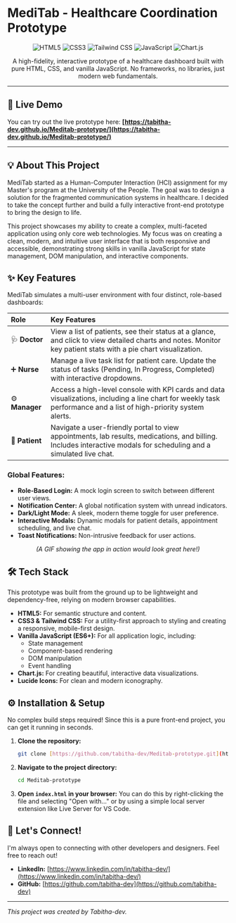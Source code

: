 # MediTab - Healthcare Coordination Prototype

<p align="center">
  <img src="https://img.shields.io/badge/HTML5-E34F26?style=for-the-badge&logo=html5&logoColor=white" alt="HTML5">
  <img src="https://img.shields.io/badge/CSS3-1572B6?style=for-the-badge&logo=css3&logoColor=white" alt="CSS3">
  <img src="https://img.shields.io/badge/Tailwind_CSS-38B2AC?style=for-the-badge&logo=tailwind-css&logoColor=white" alt="Tailwind CSS">
  <img src="https://img.shields.io/badge/JavaScript-F7DF1E?style=for-the-badge&logo=javascript&logoColor=black" alt="JavaScript">
  <img src="https://img.shields.io/badge/Chart.js-FF6384?style=for-the-badge&logo=chartdotjs&logoColor=white" alt="Chart.js">
</p>

<p align="center">
  A high-fidelity, interactive prototype of a healthcare dashboard built with pure HTML, CSS, and vanilla JavaScript. No frameworks, no libraries, just modern web fundamentals.
</p>

---

## 🚀 Live Demo

You can try out the live prototype here: 
**[https://tabitha-dev.github.io/Meditab-prototype/](https://tabitha-dev.github.io/Meditab-prototype/)**

---

## 💡 About This Project

MediTab started as a Human-Computer Interaction (HCI) assignment for my Master's program at the University of the People. The goal was to design a solution for the fragmented communication systems in healthcare. I decided to take the concept further and build a fully interactive front-end prototype to bring the design to life.

This project showcases my ability to create a complex, multi-faceted application using only core web technologies. My focus was on creating a clean, modern, and intuitive user interface that is both responsive and accessible, demonstrating strong skills in vanilla JavaScript for state management, DOM manipulation, and interactive components.

## ✨ Key Features

MediTab simulates a multi-user environment with four distinct, role-based dashboards:

| Role      | Key Features                                                                                                                                                             |
| :-------- | :----------------------------------------------------------------------------------------------------------------------------------------------------------------------- |
| 🩺 **Doctor** | View a list of patients, see their status at a glance, and click to view detailed charts and notes. Monitor key patient stats with a pie chart visualization.             |
| ➕ **Nurse** | Manage a live task list for patient care. Update the status of tasks (Pending, In Progress, Completed) with interactive dropdowns.                                     |
| ⚙️ **Manager** | Access a high-level console with KPI cards and data visualizations, including a line chart for weekly task performance and a list of high-priority system alerts.        |
| 👤 **Patient** | Navigate a user-friendly portal to view appointments, lab results, medications, and billing. Includes interactive modals for scheduling and a simulated live chat. |

### Global Features:
* **Role-Based Login:** A mock login screen to switch between different user views.
* **Notification Center:** A global notification system with unread indicators.
* **Dark/Light Mode:** A sleek, modern theme toggle for user preference.
* **Interactive Modals:** Dynamic modals for patient details, appointment scheduling, and live chat.
* **Toast Notifications:** Non-intrusive feedback for user actions.

<!-- Add a placeholder for a GIF or screenshot -->
<p align="center">
  <em>(A GIF showing the app in action would look great here!)</em>
</p>

## 🛠️ Tech Stack

This prototype was built from the ground up to be lightweight and dependency-free, relying on modern browser capabilities.

-   **HTML5:** For semantic structure and content.
-   **CSS3 & Tailwind CSS:** For a utility-first approach to styling and creating a responsive, mobile-first design.
-   **Vanilla JavaScript (ES6+):** For all application logic, including:
    -   State management
    -   Component-based rendering
    -   DOM manipulation
    -   Event handling
-   **Chart.js:** For creating beautiful, interactive data visualizations.
-   **Lucide Icons:** For clean and modern iconography.

## ⚙️ Installation & Setup

No complex build steps required! Since this is a pure front-end project, you can get it running in seconds.

1.  **Clone the repository:**
    ```bash
    git clone [https://github.com/tabitha-dev/Meditab-prototype.git](https://github.com/tabitha-dev/Meditab-prototype.git)
    ```
2.  **Navigate to the project directory:**
    ```bash
    cd Meditab-prototype
    ```
3.  **Open `index.html` in your browser:**
    You can do this by right-clicking the file and selecting "Open with..." or by using a simple local server extension like Live Server for VS Code.

## 💬 Let's Connect!

I'm always open to connecting with other developers and designers. Feel free to reach out!

* **LinkedIn:** [https://www.linkedin.com/in/tabitha-dev/](https://www.linkedin.com/in/tabitha-dev/)
* **GitHub:** [https://github.com/tabitha-dev](https://github.com/tabitha-dev)

---
*This project was created by Tabitha-dev.*
